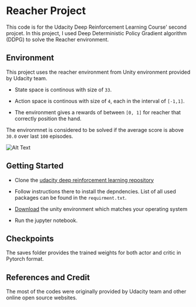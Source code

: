 # Reacher Project 


This code is for the Udacity Deep Reinforcement Learning Course' second projcet. In this project, I used Deep Deterministic Policy Gradient algorithm (DDPG) to solve the Reacher environment.

## Environment

This project uses the reacher environment from Unity environment provided by Udacity team.

- State space is continous with size of `33`.

- Action space is continous with size of `4`, each in the interval of `[-1,1]`.

- The environment gives a rewards of between `[0, 1]` for reacher that correctly position the hand. 

The environmnet is considered to be solved if the average score is above `30.0` over last `100` episodes.

![Alt Text](https://raw.githubusercontent.com/Unity-Technologies/ml-agents/master/docs/images/reacher.png)


## Getting Started

- Clone the <a href="https://github.com/udacity/deep-reinforcement-learning" target="_blank">udacity deep reinforcement learning repository</a>

- Follow instructions there to install the depndencies. List of all used packages can be found in the `requirment.txt`.


- <a href="https://github.com/udacity/deep-reinforcement-learning/tree/master/p2_continuous-control" target="_blank">Download</a> the unity environment which matches your operating system 


- Run the jupyter notebook.

## Checkpoints

The saves folder provides the trained weights for both actor and critic in Pytorch format.

## References and Credit

The most of the codes were originally provided by Udacity team and other online open source websites. 




















